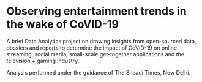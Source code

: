 # **Observing entertainment trends in the wake of CoVID-19**

A brief Data Analytics project on drawing insights from open-sourced data, dossiers and reports to determine the impact of CoVID-19 on online streaming, social media, small-scale get-together applications and the television + gaming industry. 

Analysis performed under the guidance of The Shaadi Times, New Delhi.
